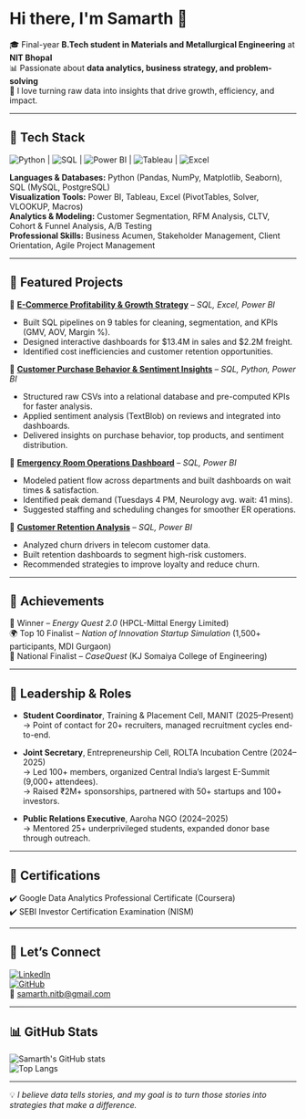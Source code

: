 # Hi there, I'm Samarth 👋  

🎓 Final-year **B.Tech student in Materials and Metallurgical Engineering** at **NIT Bhopal**  
📊 Passionate about **data analytics, business strategy, and problem-solving**  
🚀 I love turning raw data into insights that drive growth, efficiency, and impact.  

---

## 🔹 Tech Stack  

![Python](https://img.shields.io/badge/Python-3776AB?logo=python&logoColor=white) | ![SQL](https://img.shields.io/badge/SQL-MySQL%20|%20PostgreSQL-blue) | ![Power BI](https://img.shields.io/badge/PowerBI-DataViz-F2C811?logo=powerbi)   |  ![Tableau](https://img.shields.io/badge/Tableau-DataViz-orange?logo=tableau)  | ![Excel](https://img.shields.io/badge/Excel-Data%20Analysis-217346?logo=microsoft-excel)  

**Languages & Databases:** Python (Pandas, NumPy, Matplotlib, Seaborn), SQL (MySQL, PostgreSQL)  
**Visualization Tools:** Power BI, Tableau, Excel (PivotTables, Solver, VLOOKUP, Macros)  
**Analytics & Modeling:** Customer Segmentation, RFM Analysis, CLTV, Cohort & Funnel Analysis, A/B Testing  
**Professional Skills:** Business Acumen, Stakeholder Management, Client Orientation, Agile Project Management  

---

## 🔹 Featured Projects  

📌 [**E-Commerce Profitability & Growth Strategy**](https://github.com/Samarth27-09/E-Commerce-Profitability) – *SQL, Excel, Power BI*  
- Built SQL pipelines on 9 tables for cleaning, segmentation, and KPIs (GMV, AOV, Margin %).  
- Designed interactive dashboards for $13.4M in sales and $2.2M freight.  
- Identified cost inefficiencies and customer retention opportunities.  

📌 [**Customer Purchase Behavior & Sentiment Insights**](https://github.com/Samarth27-09/E-Commerce-Sentiment-Analysis) – *SQL, Python, Power BI*  
- Structured raw CSVs into a relational database and pre-computed KPIs for faster analysis.  
- Applied sentiment analysis (TextBlob) on reviews and integrated into dashboards.  
- Delivered insights on purchase behavior, top products, and sentiment distribution.  

📌 [**Emergency Room Operations Dashboard**](https://github.com/Samarth27-09/Emergency-Room-Operations) – *SQL, Power BI*  
- Modeled patient flow across departments and built dashboards on wait times & satisfaction.  
- Identified peak demand (Tuesdays 4 PM, Neurology avg. wait: 41 mins).  
- Suggested staffing and scheduling changes for smoother ER operations.  

📌 [**Customer Retention Analysis**](https://github.com/Samarth27-09/Customer-Retention) – *SQL, Power BI*  
- Analyzed churn drivers in telecom customer data.  
- Built retention dashboards to segment high-risk customers.  
- Recommended strategies to improve loyalty and reduce churn.  

---

## 🔹 Achievements  

🥇 Winner – *Energy Quest 2.0* (HPCL-Mittal Energy Limited)  
🌍 Top 10 Finalist – *Nation of Innovation Startup Simulation* (1,500+ participants, MDI Gurgaon)  
🎯 National Finalist – *CaseQuest* (KJ Somaiya College of Engineering)  

---

## 🔹 Leadership & Roles  

- **Student Coordinator**, Training & Placement Cell, MANIT (2025–Present)  
  → Point of contact for 20+ recruiters, managed recruitment cycles end-to-end.  

- **Joint Secretary**, Entrepreneurship Cell, ROLTA Incubation Centre (2024–2025)  
  → Led 100+ members, organized Central India’s largest E-Summit (9,000+ attendees).  
  → Raised ₹2M+ sponsorships, partnered with 50+ startups and 100+ investors.  

- **Public Relations Executive**, Aaroha NGO (2024–2025)  
  → Mentored 25+ underprivileged students, expanded donor base through outreach.  

---

## 🔹 Certifications  

✔️ Google Data Analytics Professional Certificate (Coursera)  
✔️ SEBI Investor Certification Examination (NISM)  

---

## 🔹 Let’s Connect  

[![LinkedIn](https://img.shields.io/badge/LinkedIn-Connect-blue?logo=linkedin)](https://www.linkedin.com/in/samarthnitb)  
[![GitHub](https://img.shields.io/badge/GitHub-Samarth27--09-black?logo=github)](https://github.com/Samarth27-09)  
📧 [samarth.nitb@gmail.com](mailto:samarth.nitb@gmail.com)  

---

## 📊 GitHub Stats  

![Samarth's GitHub stats](https://github-readme-stats.vercel.app/api?username=Samarth27-09&show_icons=true&theme=tokyonight)  
![Top Langs](https://github-readme-stats.vercel.app/api/top-langs/?username=Samarth27-09&layout=compact&theme=tokyonight)  

---

💡 *I believe data tells stories, and my goal is to turn those stories into strategies that make a difference.*  
